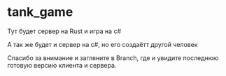 # tank_game

Тут будет сервер на Rust и игра на c#

А так же будет и сервер на c#, но его создаётт другой человек

Спасибо за внимание и загляните в Branch, где и увидите последнюю готовую версию клиента и сервера.
